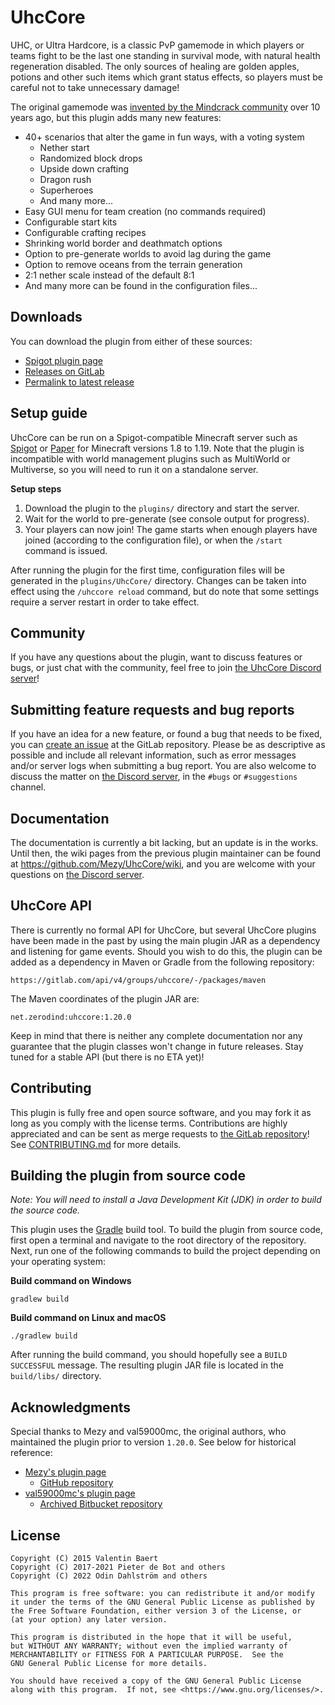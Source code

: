 # UhcCore

UHC, or Ultra Hardcore, is a classic PvP gamemode in which players or teams
fight to be the last one standing in survival mode, with natural health
regeneration disabled. The only sources of healing are golden apples, potions
and other such items which grant status effects, so players must be careful
not to take unnecessary damage!

The original gamemode was [invented by the Mindcrack community][uhc-origins]
over 10 years ago, but this plugin adds many new features:

- 40+ scenarios that alter the game in fun ways, with a voting system
  - Nether start
  - Randomized block drops
  - Upside down crafting
  - Dragon rush
  - Superheroes
  - And many more...
- Easy GUI menu for team creation (no commands required)
- Configurable start kits
- Configurable crafting recipes
- Shrinking world border and deathmatch options
- Option to pre-generate worlds to avoid lag during the game
- Option to remove oceans from the terrain generation
- 2:1 nether scale instead of the default 8:1
- And many more can be found in the configuration files...

[uhc-origins]: https://www.reddit.com/r/mindcrack/comments/syqitq/the_origins_of_the_uhc_mod_10_years_ago/

## Downloads

You can download the plugin from either of these sources:
- [Spigot plugin page](https://www.spigotmc.org/resources/uhccore.102507/history)
- [Releases on GitLab](https://gitlab.com/uhccore/uhccore/-/releases)
- [Permalink to latest release](https://gitlab.com/uhccore/uhccore/-/releases/permalink/latest/downloads/plugin-jar)

## Setup guide

UhcCore can be run on a Spigot-compatible Minecraft server such as
[Spigot](https://www.spigotmc.org) or [Paper](https://papermc.io) for
Minecraft versions 1.8 to 1.19. Note that the plugin is incompatible with
world management plugins such as MultiWorld or Multiverse, so you will
need to run it on a standalone server.

**Setup steps**

1. Download the plugin to the `plugins/` directory and start the server.
2. Wait for the world to pre-generate (see console output for progress).
3. Your players can now join! The game starts when enough players have joined
(according to the configuration file), or when the `/start` command is issued.

After running the plugin for the first time, configuration files will be
generated in the `plugins/UhcCore/` directory. Changes can be taken into
effect using the `/uhccore reload` command, but do note that some settings
require a server restart in order to take effect.

## Community

If you have any questions about the plugin, want to discuss features
or bugs, or just chat with the community, feel free to join
[the UhcCore Discord server][discord-invite]!

[discord-invite]: https://discord.gg/fDCaKMX

## Submitting feature requests and bug reports

If you have an idea for a new feature, or found a bug that needs to be
fixed, you can [create an issue][issue-tracker] at the GitLab repository.
Please be as descriptive as possible and include all relevant information,
such as error messages and/or server logs when submitting a bug report.
You are also welcome to discuss the matter on
[the Discord server][discord-invite], in the `#bugs` or `#suggestions` channel.

[issue-tracker]: https://gitlab.com/uhccore/uhccore/-/issues

## Documentation

The documentation is currently a bit lacking, but an update is in the works.
Until then, the wiki pages from the previous plugin maintainer can be found at
<https://github.com/Mezy/UhcCore/wiki>, and you are welcome with your
questions on [the Discord server][discord-invite].

## UhcCore API

There is currently no formal API for UhcCore, but several UhcCore plugins have
been made in the past by using the main plugin JAR as a dependency and
listening for game events. Should you wish to do this, the plugin can be
added as a dependency in Maven or Gradle from the following repository:

```
https://gitlab.com/api/v4/groups/uhccore/-/packages/maven
```

The Maven coordinates of the plugin JAR are:

```
net.zerodind:uhccore:1.20.0
```

Keep in mind that there is neither any complete documentation nor any
guarantee that the plugin classes won't change in future releases.
Stay tuned for a stable API (but there is no ETA yet)!

## Contributing

This plugin is fully free and open source software, and you may fork it as
long as you comply with the license terms. Contributions are highly appreciated
and can be sent as merge requests to [the GitLab repository][gitlab-repo]!
See [CONTRIBUTING.md][contributing-md] for more details.

[gitlab-repo]: https://gitlab.com/uhccore/uhccore
[contributing-md]: https://gitlab.com/uhccore/uhccore/-/blob/main/CONTRIBUTING.md

## Building the plugin from source code

*Note: You will need to install a Java Development Kit (JDK)
in order to build the source code.*

This plugin uses the [Gradle](https://gradle.org) build tool.
To build the plugin from source code, first open a terminal and navigate
to the root directory of the repository. Next, run one of the following
commands to build the project depending on your operating system:

**Build command on Windows**

```
gradlew build
```

**Build command on Linux and macOS**

```
./gradlew build
```

After running the build command, you should hopefully see a
`BUILD SUCCESSFUL` message. The resulting plugin JAR file
is located in the `build/libs/` directory.

## Acknowledgments

Special thanks to Mezy and val59000mc, the original authors, who maintained
the plugin prior to version `1.20.0`. See below for historical reference:

- [Mezy's plugin page](https://www.spigotmc.org/resources/uhccore-automated-uhc-for-minecraft-1-8-8-1-16.47572/)
  - [GitHub repository](https://github.com/Mezy/UhcCore/)
- [val59000mc's plugin page](https://www.spigotmc.org/resources/playuhc.3956/)
  - [Archived Bitbucket repository](https://archive.softwareheritage.org/browse/origin/directory/?origin_url=https://bitbucket.org/val59000/playuhc.git)

## License

```
Copyright (C) 2015 Valentin Baert
Copyright (C) 2017-2021 Pieter de Bot and others
Copyright (C) 2022 Odin Dahlström and others

This program is free software: you can redistribute it and/or modify
it under the terms of the GNU General Public License as published by
the Free Software Foundation, either version 3 of the License, or
(at your option) any later version.

This program is distributed in the hope that it will be useful,
but WITHOUT ANY WARRANTY; without even the implied warranty of
MERCHANTABILITY or FITNESS FOR A PARTICULAR PURPOSE.  See the
GNU General Public License for more details.

You should have received a copy of the GNU General Public License
along with this program.  If not, see <https://www.gnu.org/licenses/>.
```

